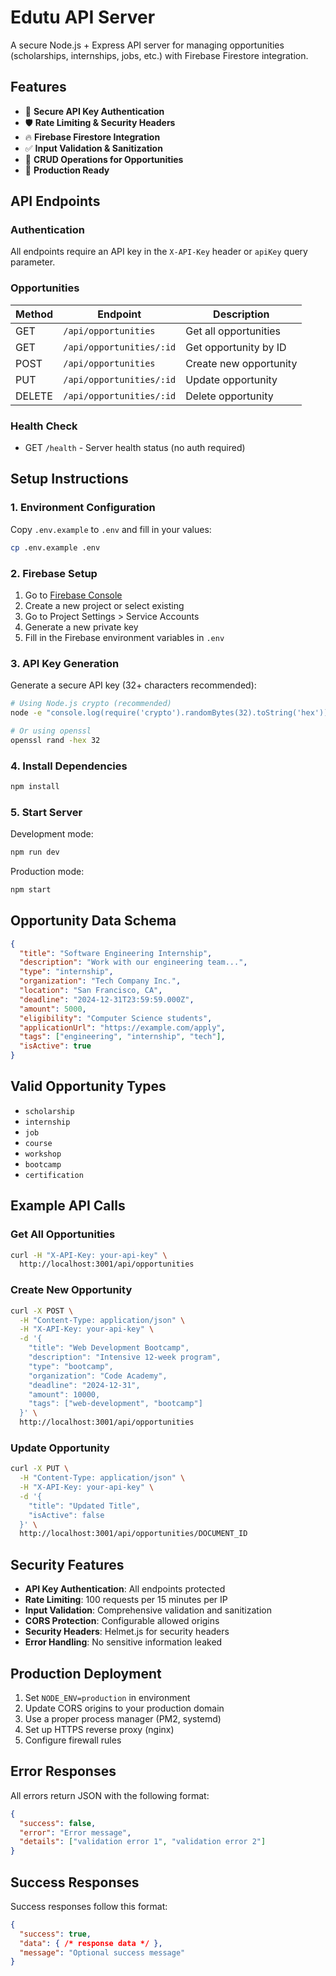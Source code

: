 # Edutu API Server

A secure Node.js + Express API server for managing opportunities (scholarships, internships, jobs, etc.) with Firebase Firestore integration.

## Features

- 🔐 **Secure API Key Authentication**
- 🛡️ **Rate Limiting & Security Headers**
- 🔥 **Firebase Firestore Integration**
- ✅ **Input Validation & Sanitization**
- 📝 **CRUD Operations for Opportunities**
- 🚀 **Production Ready**

## API Endpoints

### Authentication
All endpoints require an API key in the `X-API-Key` header or `apiKey` query parameter.

### Opportunities

| Method | Endpoint | Description |
|--------|----------|-------------|
| GET | `/api/opportunities` | Get all opportunities |
| GET | `/api/opportunities/:id` | Get opportunity by ID |
| POST | `/api/opportunities` | Create new opportunity |
| PUT | `/api/opportunities/:id` | Update opportunity |
| DELETE | `/api/opportunities/:id` | Delete opportunity |

### Health Check
- GET `/health` - Server health status (no auth required)

## Setup Instructions

### 1. Environment Configuration

Copy `.env.example` to `.env` and fill in your values:

```bash
cp .env.example .env
```

### 2. Firebase Setup

1. Go to [Firebase Console](https://console.firebase.google.com/)
2. Create a new project or select existing
3. Go to Project Settings > Service Accounts
4. Generate a new private key
5. Fill in the Firebase environment variables in `.env`

### 3. API Key Generation

Generate a secure API key (32+ characters recommended):

```bash
# Using Node.js crypto (recommended)
node -e "console.log(require('crypto').randomBytes(32).toString('hex'))"

# Or using openssl
openssl rand -hex 32
```

### 4. Install Dependencies

```bash
npm install
```

### 5. Start Server

Development mode:
```bash
npm run dev
```

Production mode:
```bash
npm start
```

## Opportunity Data Schema

```json
{
  "title": "Software Engineering Internship",
  "description": "Work with our engineering team...",
  "type": "internship",
  "organization": "Tech Company Inc.",
  "location": "San Francisco, CA",
  "deadline": "2024-12-31T23:59:59.000Z",
  "amount": 5000,
  "eligibility": "Computer Science students",
  "applicationUrl": "https://example.com/apply",
  "tags": ["engineering", "internship", "tech"],
  "isActive": true
}
```

## Valid Opportunity Types

- `scholarship`
- `internship` 
- `job`
- `course`
- `workshop`
- `bootcamp`
- `certification`

## Example API Calls

### Get All Opportunities
```bash
curl -H "X-API-Key: your-api-key" \
  http://localhost:3001/api/opportunities
```

### Create New Opportunity
```bash
curl -X POST \
  -H "Content-Type: application/json" \
  -H "X-API-Key: your-api-key" \
  -d '{
    "title": "Web Development Bootcamp",
    "description": "Intensive 12-week program",
    "type": "bootcamp",
    "organization": "Code Academy",
    "deadline": "2024-12-31",
    "amount": 10000,
    "tags": ["web-development", "bootcamp"]
  }' \
  http://localhost:3001/api/opportunities
```

### Update Opportunity
```bash
curl -X PUT \
  -H "Content-Type: application/json" \
  -H "X-API-Key: your-api-key" \
  -d '{
    "title": "Updated Title",
    "isActive": false
  }' \
  http://localhost:3001/api/opportunities/DOCUMENT_ID
```

## Security Features

- **API Key Authentication**: All endpoints protected
- **Rate Limiting**: 100 requests per 15 minutes per IP
- **Input Validation**: Comprehensive validation and sanitization
- **CORS Protection**: Configurable allowed origins
- **Security Headers**: Helmet.js for security headers
- **Error Handling**: No sensitive information leaked

## Production Deployment

1. Set `NODE_ENV=production` in environment
2. Update CORS origins to your production domain
3. Use a proper process manager (PM2, systemd)
4. Set up HTTPS reverse proxy (nginx)
5. Configure firewall rules

## Error Responses

All errors return JSON with the following format:

```json
{
  "success": false,
  "error": "Error message",
  "details": ["validation error 1", "validation error 2"]
}
```

## Success Responses

Success responses follow this format:

```json
{
  "success": true,
  "data": { /* response data */ },
  "message": "Optional success message"
}
```